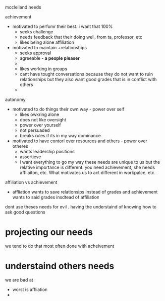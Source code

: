  mcclelland  needs

achievement
 - motivated to perfomr their best. i want that 100%
	 - seeks challenge
	 - needs feedback that their doing well, from ta, professor, etc
	 - likes being alone
affiliation
- motivated to maintain +relationships
	- seeks approval
	- agreeable - **a people pleaser**
	- 
	- likes working in groups
	- cant have tought conversations because they do not want to ruin relationships but they also want good grades that is in conflict with others
	- 
autonomy
- motivated to do things their own way - power over self
	- likes owkring alone
	- does not like oversight
	- power over yourself
	- not persuaded
	- breaks rules if its in my way
dominance
- motivated to have contorl over resources and others - power over otheres
	- wants leadership positions
	- assertieve
	- i want everything to go my way
these needs are unique to us but the relative importance is different. 
you need achievement, she needs affliaiton, etc. What motivates us to act different in workpalce, etc.

affiliation vs achievement
- affliation wants to save relationsips instead of grades and achievement wants to said grades insdtead of affiliation


dont use theses needs for evil . having the understaind of knowing how to ask good questions

# projecting our needs
we tend to do that
most often done with acheivement

# understaind others needs
we are bad at
 - worst is affliation
 -